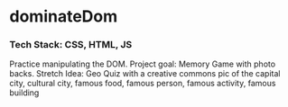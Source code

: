 # dominateDom

<h3>Tech Stack: CSS, HTML, JS</h3>
<p>Practice manipulating the DOM. Project goal: Memory Game with photo backs. Stretch Idea: Geo Quiz with a creative commons pic of the capital city, cultural city, famous food, famous person, famous activity, famous building</p>
